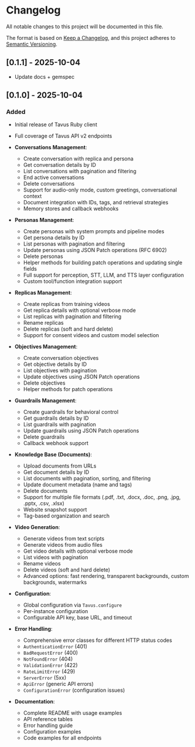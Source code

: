 # Changelog

All notable changes to this project will be documented in this file.

The format is based on [Keep a Changelog](https://keepachangelog.com/en/1.0.0/),
and this project adheres to [Semantic Versioning](https://semver.org/spec/v2.0.0.html).

## [0.1.1] - 2025-10-04

- Update docs + gemspec

## [0.1.0] - 2025-10-04

### Added

- Initial release of Tavus Ruby client
- Full coverage of Tavus API v2 endpoints

- **Conversations Management**:
  - Create conversation with replica and persona
  - Get conversation details by ID
  - List conversations with pagination and filtering
  - End active conversations
  - Delete conversations
  - Support for audio-only mode, custom greetings, conversational context
  - Document integration with IDs, tags, and retrieval strategies
  - Memory stores and callback webhooks

- **Personas Management**:
  - Create personas with system prompts and pipeline modes
  - Get persona details by ID
  - List personas with pagination and filtering
  - Update personas using JSON Patch operations (RFC 6902)
  - Delete personas
  - Helper methods for building patch operations and updating single fields
  - Full support for perception, STT, LLM, and TTS layer configuration
  - Custom tool/function integration support

- **Replicas Management**:
  - Create replicas from training videos
  - Get replica details with optional verbose mode
  - List replicas with pagination and filtering
  - Rename replicas
  - Delete replicas (soft and hard delete)
  - Support for consent videos and custom model selection

- **Objectives Management**:
  - Create conversation objectives
  - Get objective details by ID
  - List objectives with pagination
  - Update objectives using JSON Patch operations
  - Delete objectives
  - Helper methods for patch operations

- **Guardrails Management**:
  - Create guardrails for behavioral control
  - Get guardrails details by ID
  - List guardrails with pagination
  - Update guardrails using JSON Patch operations
  - Delete guardrails
  - Callback webhook support

- **Knowledge Base (Documents)**:
  - Upload documents from URLs
  - Get document details by ID
  - List documents with pagination, sorting, and filtering
  - Update document metadata (name and tags)
  - Delete documents
  - Support for multiple file formats (.pdf, .txt, .docx, .doc, .png, .jpg, .pptx, .csv, .xlsx)
  - Website snapshot support
  - Tag-based organization and search

- **Video Generation**:
  - Generate videos from text scripts
  - Generate videos from audio files
  - Get video details with optional verbose mode
  - List videos with pagination
  - Rename videos
  - Delete videos (soft and hard delete)
  - Advanced options: fast rendering, transparent backgrounds, custom backgrounds, watermarks

- **Configuration**:
  - Global configuration via `Tavus.configure`
  - Per-instance configuration
  - Configurable API key, base URL, and timeout

- **Error Handling**:
  - Comprehensive error classes for different HTTP status codes
  - `AuthenticationError` (401)
  - `BadRequestError` (400)
  - `NotFoundError` (404)
  - `ValidationError` (422)
  - `RateLimitError` (429)
  - `ServerError` (5xx)
  - `ApiError` (generic API errors)
  - `ConfigurationError` (configuration issues)

- **Documentation**:
  - Complete README with usage examples
  - API reference tables
  - Error handling guide
  - Configuration examples
  - Code examples for all endpoints
